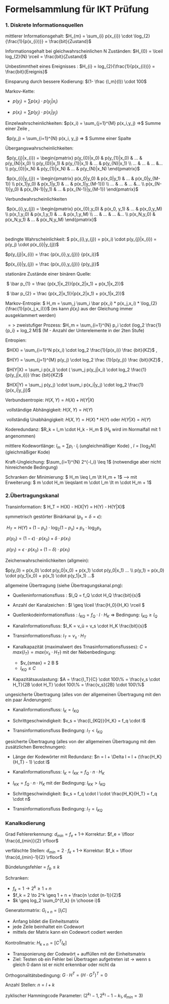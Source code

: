 # Formelsammlung für IKT Prüfung



### 1. Diskrete Informationsquellen



mittlerer Informationsgehalt: $H_{m} = \sum_{i} p(x_{i}) \cdot \log_{2}{\frac{1}{p(x_{i})}} = \frac{bit}{Zustand}$ 

Informationsgehalt bei gleichwahrscheinlichen N Zuständen: $H_{0} = \lceil log_{2}{N} \rceil = \frac{bit}{Zustand}$

Unbestimmtheit eines Ereignisses : $H_{i} = log_{2}{\frac{1}{p(x_{i})}} = \frac{bit}{Ereignis}$

Einsparung durch bessere Kodierung: $(1- \frac {l_m}{l}) \cdot 100$



Markov-Kette: 

- $p(y_{j}) = \sum p(x_{i}) \cdot p(y_{j}|x_{i})$​

- $p(x_i) = \sum p(y_j) \cdot p(x_i|y_j)$



Einzelwahrscheinlichkeiten: 	$p(x_i) = \sum_{j=1}^{M} p(x_i,y_j) =>$ Summe einer Zeile 	, 	

​													$p(y_j) = \sum_{i=1}^{N} p(x_i, y_j) => $ Summe einer Spalte 



Übergangswahrscheinlichkeiten: 	

​									$p(y_{j}|x_{i}) = \begin{pmatrix} p(y_{0}|x_0) & p(y_{1}|x_0) & ... & p(y_{N}|x_0)  \\ p(y_{0}|x_1) & p(y_{1}|x_1) & ... & p(y_{N}|x_1) \\ ... & ... & ... &... \\ p(y_{0}|x_N) & p(y_{1}|x_N) & ... & p(y_{N}|x_N) \end{pmatrix}$ 

​									$p(x_{i}|y_{j}) = \begin{pmatrix} p(x_0|y_0) & p(x_0|y_1) & ... & p(x_0|y_{M-1}) \\ p(x_1|y_0) & p(x_1|y_1) & ... & p(x_1|y_{M-1})) \\ ... & ... & ... &... \\ p(x_{N-1}|y_0) & p(x_{N-1}|y_1) & ... & p(x_{N-1}|y_{M-1}) \end{pmatrix}$ 

Verbundwahrscheinlichkeiten									

​									$p(x_{i},y_{j}) = \begin{pmatrix} p(x_{0},y_0) & p(x_0, y_1) & ... & p(x_0,y_M) \\ p(x_1,y_0) & p(x_1,y_1) & ... & p(x_1,y_M) \\ ... & ... & ... &... \\ p(x_N,y_0) & p(x_N,y_1) & ... & p(x_N,y_M) \end{pmatrix}$

​	

bedingte Wahrscheinlichkeit: $ p(x_{i},y_{j}) = p(x_i) \cdot p(y_{j}|x_{i}) = p(y_j) \cdot p(x_{i}|y_{j})$ 	

$p(y_{j}|x_{i}) = \frac {p(x_{i},y_{j})} {p(x_i)}$

$p(x_{i}|y_{j}) = \frac {p(x_{i},y_{j})} {p(y_j)}$



stationäre Zustände einer binären Quelle: 

​	$ \bar p_{1} = \frac {p(x_1|x_2)}{p(x_2|x_1) + p(x_1|x_2)}$  

​	$ \bar p_{2} = \frac {p(x_2|x_1)}{p(x_2|x_1) + p(x_1|x_2)}$



Markov-Entropie:	$ H_m = \sum_j \sum_i \bar p(x_i) * p(x_j,x_i) * \log_{2}{\frac{1}{p(x_j,x_i)}}$ 	(es kann $\bar p(x_i)$ aus der Gleichung immer ausgeklammert werden)

​	$=>$ zweistufiger Prozess: $H_m = \sum_{i=1}^{N} p_i \cdot (log_2 \frac{1}{p_i} + log_2 M)$ (M - Anzahl der Unterelemente in der 2ten Stufe)



Entropien: 

​		$H(X) = \sum_{i=1}^N p(x_i) \cdot log_2 \frac{1}{p(x_i)} \frac {bit}{KZ}$	,	

​		$H(Y) = \sum_{j=1}^{M} p(y_j) \cdot log_2 \frac {1}{p(y_j)} \frac {bit}{KZ}$	,

​		$H(Y|X) = \sum_i p(x_i) \cdot ( \sum_j p(y_j|x_i) \cdot log_2 \frac{1}{p(y_j|x_i)}) \frac {bit}{KZ}$

​		$H(X|Y) = \sum_j p(y_j) \cdot \sum_i p(x_i|y_j) \cdot log_2 \frac{1}{p(x_i|y_j)}$

Verbundsentropie: $H(X,Y) = H(X) + H(Y|X)$

​	vollständige Abhängigkeit: 		$H(X,Y) = H(Y)$

​	vollständig Unabhängigkeit: 	$H(X,Y) = H(X) * H(Y)$ oder $H(Y|X) = H(Y)$



Koderedundanz: $R_k = l_m \cdot H_k - H_m $ 	($H_k$ wird im Normalfall mit 1 angenommen)

mittlere Kodewortlänge: $l_m = \sum p_i \cdot l_i$ (ungleichmäßiger Kode)	,	$l = \lceil \log_2 N \rceil$ (gleichmäßiger Kode)

Kraft-Ungleichung: $\sum_{i=1}^{N} 2^{-l_i} \leq 1$ (notwendige aber nicht hinreichende Bedingung)

Schranken der Minimierung: $ H_m \leq l_m \lt H_m + 1$	--> mit Erweiterung: $ m \cdot H_m \leqslant m \cdot  l_m \lt m \cdot H_m + 1$



<h3>
    2.Übertragungskanal
</h3>
Transinformation: $ H_T = H(X) - H(X|Y) = H(Y) - H(Y|X)$

symmetrisch gestörter Binärkanal ($p_s = \delta = \epsilon$): 

​		$H_T = H(Y) + (1-p_s) \cdot \log_2 (1-p_s) + p_s \cdot \log_2 p_s$

​		$p(y_0) = (1-\epsilon) \cdot p(x_0) + \delta \cdot p(x_1)$

​		$p(y_1) = \epsilon \cdot p(x_0) + (1-\delta) \cdot p(x_1)$

Zeichenwahrscheinlichkeiten (allgmein): 

$p(y_0) = p(x_0) \cdot p(y_0|x_0) + p(x_1) \cdot p(y_0|x_1) ... \\ p(y_1) = p(x_0) \cdot p(y_1|x_0) + p(x_1) \cdot p(y_1|x_1) ...$



allgemeine Übertragung (siehe Übertragungskanal.png):

- Quelleninformationsfluss : $I_Q = f_Q \cdot H_Q \frac{bit}{s}$
- Anzahl der Kanalzeichen : $l \geq \lceil \frac{H_0}{H_K} \rceil $
- Quellenkodeinformationsfluss : $I_{KQ} = f_Q \cdot l \cdot H_K$ => Bedingung: $I_{KQ} \geq I_Q$

- Kanalinformationsfluss: $I_K = v_ü = v_s \cdot H_K \frac{bit}{s}$
- Transinformationsfluss: $I_T = v_s \cdot H_T$
- Kanalkapazität (maximalwert des Trnasinformationsflusses): $C = max\{I_T\} = max \{v_s \cdot H_T \}$ mit der Nebenbedingung: 
  - $v_{smax} = 2 B $
  - $I_{KQ} \leq C$​ 
- Kapazitätsauslastung: $A = \frac{I_T}{C} \cdot 100\% = \frac{v_s \cdot H_T}{2B \cdot H_T} \cdot 100\% = \frac{v_s}{2B} \cdot 100\%$​



ungesicherte Übertragung (alles von der allgemeinen Übertragung mit den ein paar Änderungen):

-  Kanalinformationsfluss: $I_K = I_{KQ}$
- Schrittgeschwindigkeit: $v_s = \frac{I_{KQ}}{H_K} = f_q \cdot l$

- Transinformationsfluss Bedingung: $I_T \lt I_{KQ}$



gesicherte Übertragung (alles von der allgemeinen Übertragung mit den zusätzlichen Berechnungen):

- Länge der Kodewörter mit Redundanz: $n = l + \Delta l = l + (\frac{H_K}{H_T} - 1) \cdot l$
-  Kanalinformationsfluss: $I_K = I_{KK} = f_Q \cdot n \cdot H_K$

- $I_{KK} = f_Q \cdot n \cdot H_K$ mit der Bedingung: $I_{KK} \gt I_{KQ}$
- Schrittgeschwindigkeit: $v_s = f_q \cdot l \cdot \frac{H_K}{H_T} =  f_q \cdot n$
- Transinformationsfluss Bedingung: $I_T = I_{KQ}$



### Kanalkodierung

Grad Fehlererkennung: $d_{min} = f_e + 1 \rightarrow$ Korrektur: $f_e = \lfloor \frac{d_{min}}{2} \rfloor$

verfälschte Stellen: $d_{min} = 2 \cdot f_k + 1 \rightarrow$ Korrektur: $f_k = \lfloor \frac{d_{min}-1}{2} \rfloor$

Bündelungsfehler = $f_b \leq k$

Schranken: 

- $f_k = 1 \to 2^k \geq 1 + n$
- $f_k = 2 \to 2^k \geq 1 + n + \frac{n \cdot (n-1)}{2}$
- $k \geq log_2 \sum_0^{f_k} {n \choose i}$

Generatormatrix: $G_{l \times n} = [I_lC]$​ 

- Anfang bildet die Einheitsmatrix
- jede Zeile beinhaltet ein Codewort
- mittels der Matrix kann ein Codewort codiert werden

Kontrollmatrix: $H_{k \times n} = [C^T I_K]$

- Transponierung der Codewört + auffüllen mit der Einheitsmatrix
- Ziel: Testen ob ein Fehler bei Übertragen aufgetreten ist $\to$ wenn s gleich 0 dann ist er nicht erkennbar oder nicht da 

Orthogonalitätsbedingung: $G \cdot H^T = (H \cdot G^T)^T = 0$

Anzahl Stellen: $n = l + k$

zyklischer Hammingcode Parameter: $(2^{k_1}-1, 2^{k_1}-1-k_1, d_{min}=3)$

